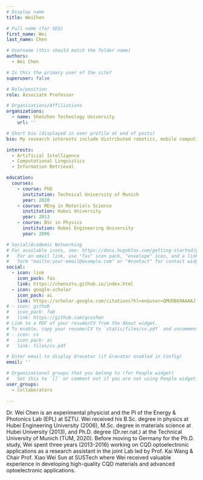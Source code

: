 ```yaml
---
# Display name
title: WeiChen

# Full name (for SEO)
first_name: Wei
last_name: Chen

# Username (this should match the folder name)
authors:
  - Wei Chen

# Is this the primary user of the site?
superuser: false

# Role/position
role: Associate Professor

# Organizations/Affiliations
organizations:
  - name: Shenzhen Technology University
    url: ''

# Short bio (displayed in user profile at end of posts)
bio: My research interests include distributed robotics, mobile computing and programmable matter.

interests:
  - Artificial Intelligence
  - Computational Linguistics
  - Information Retrieval

education:
  courses:
    - course: PhD
      institution: Technical University of Munich
      year: 2020
    - course: MEng in Materials Science
      institution: Hubei University
      year: 2013
    - course: BSc in Physics
      institution: Hubei Engineering University
      year: 2006

# Social/Academic Networking
# For available icons, see: https://docs.hugoblox.com/getting-started/page-builder/#icons
#   For an email link, use "fas" icon pack, "envelope" icon, and a link in the
#   form "mailto:your-email@example.com" or "#contact" for contact widget.
social:
  - icon: link
    icon_pack: fas
    link: https://chensztu.github.io/index.html
  - icon: google-scholar
    icon_pack: ai
    link: https://scholar.google.com/citations?hl=en&user=QMUDB68AAAAJ
# - icon: github
#   icon_pack: fab
#   link: https://github.com/gcushen
# Link to a PDF of your resume/CV from the About widget.
# To enable, copy your resume/CV to `static/files/cv.pdf` and uncomment the lines below.
# - icon: cv
#   icon_pack: ai
#   link: files/cv.pdf

# Enter email to display Gravatar (if Gravatar enabled in Config)
email: ''

# Organizational groups that you belong to (for People widget)
#   Set this to `[]` or comment out if you are not using People widget.
user_groups:
  - Collaborators

---
```


Dr. Wei Chen is an experimental physicist and the PI of the Energy & Photonics Lab (EPL) at SZTU. Wei received his B.Sc. degree in physics at Hubei Engineering University (2006), M.Sc. degree in materials science at Hubei University (2013), and Ph.D. degree (Dr.rer.nat.) at the Technical University of Munich (TUM, 2020). Before moving to Germany for the Ph.D. study, Wei spent three years (2013-2016) working on CQD optoelectronic applications as a research assistant in the joint Lab led by Prof. Kai Wang & Chair Prof. Xiao Wei Sun at SUSTech where Wei received valuable experience in developing high-quality CQD materials and advanced optoelectronic applications.
